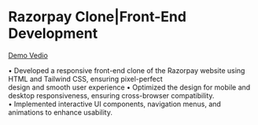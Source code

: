 # Razorpay Clone|Front-End Development
[Demo Vedio](https://drive.google.com/file/d/1XA62kujyxfBbT5rbA1XJgh3eI1oaY2t_/view?usp=sharing)

  • Developed a responsive front-end clone of the Razorpay website using HTML and Tailwind CSS, ensuring pixel-perfect <br>
 design and smooth user experience 
 • Optimized the design for mobile and desktop responsiveness, ensuring cross-browser compatibility.<br>
 • Implemented interactive UI components, navigation menus, and animations to enhance usability.
